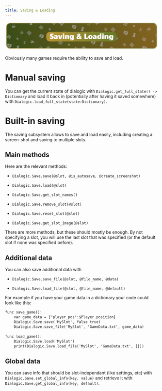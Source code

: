 ```yaml
---
title: Saving & Loading
---
```


![header_saving_loading](./media/headers/saving_loading.png)

Obviously many games require the ability to save and load.

# Manual saving

You can get the current state of dialogic with `Dialogic.get_full_state() -> Dictionary` and load it back in (potentially after having it saved somewhere) with `Dialogic.load_full_state(state:Dictionary)`.

# Built-in saving

The saving subsystem allows to save and load easily, including creating a screen-shot and saving to multiple slots. 

## Main methods

Here are the relevant methods:

- `Dialogic.Save.save(@slot, @is_autosave, @create_screenshot)`

- `Dialogic.Save.load(@slot)`

- `Dialogic.Save.get_slot_names()`

- `Dialogic.Save.remove_slot(@slot)`

- `Dialogic.Save.reset_slot(@slot)`

- `Dialogic.Save.get_slot_image(@slot)`

There are more methods, but these should mostly be enough. By not specifying a slot, you will use the last slot that was specified (or the default slot if none was specified before).

## Additional data

You can also save additional data with 

- `Dialogic.Save.save_file(@slot, @file_name, @data)`

- `Dialogic.Save.load_file(@slot, @file_name, @default)`

For example if you have your game data in a dictionary your code could look like this:

```gdscript
func save_game():
    var game_data = {"player_pos":$Player.position}
    Dialogic.Save.save('MySlot', false true)
    Dialogic.Save.save_file('MySlot', 'GameData.txt', game_data)

func load_game():
    Dialogic.Save.load('MySlot')
    print(Dialogic.Save.load_file('MySlot', 'GameData.txt', {}))
```

## Global data

You can save info that should be slot-independant (like settings, etc) with `Dialogic.Save.set_global_info(key, value)` and retrieve it with `Dialogic.Save.get_global_info(key, default)`.
